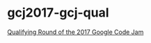 # gcj2017-gcj-qual

[Qualifying Round of the 2017 Google Code Jam](https://code.google.com/codejam/contest/3264486/dashboard)
